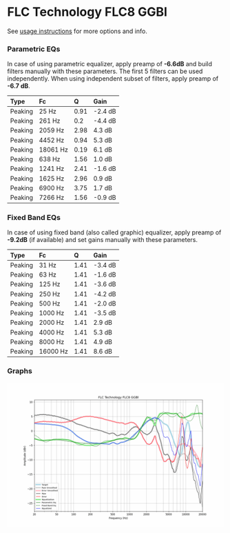 # FLC Technology FLC8 GGBl
See [usage instructions](https://github.com/jaakkopasanen/AutoEq#usage) for more options and info.

### Parametric EQs
In case of using parametric equalizer, apply preamp of **-6.6dB** and build filters manually
with these parameters. The first 5 filters can be used independently.
When using independent subset of filters, apply preamp of **-6.7 dB**.

| Type    | Fc       |    Q | Gain    |
|:--------|:---------|:-----|:--------|
| Peaking | 25 Hz    | 0.91 | -2.4 dB |
| Peaking | 261 Hz   | 0.2  | -4.4 dB |
| Peaking | 2059 Hz  | 2.98 | 4.3 dB  |
| Peaking | 4452 Hz  | 0.94 | 5.3 dB  |
| Peaking | 18061 Hz | 0.19 | 6.1 dB  |
| Peaking | 638 Hz   | 1.56 | 1.0 dB  |
| Peaking | 1241 Hz  | 2.41 | -1.6 dB |
| Peaking | 1625 Hz  | 2.96 | 0.9 dB  |
| Peaking | 6900 Hz  | 3.75 | 1.7 dB  |
| Peaking | 7266 Hz  | 1.56 | -0.9 dB |

### Fixed Band EQs
In case of using fixed band (also called graphic) equalizer, apply preamp of **-9.2dB**
(if available) and set gains manually with these parameters.

| Type    | Fc       |    Q | Gain    |
|:--------|:---------|:-----|:--------|
| Peaking | 31 Hz    | 1.41 | -3.4 dB |
| Peaking | 63 Hz    | 1.41 | -1.6 dB |
| Peaking | 125 Hz   | 1.41 | -3.6 dB |
| Peaking | 250 Hz   | 1.41 | -4.2 dB |
| Peaking | 500 Hz   | 1.41 | -2.0 dB |
| Peaking | 1000 Hz  | 1.41 | -3.5 dB |
| Peaking | 2000 Hz  | 1.41 | 2.9 dB  |
| Peaking | 4000 Hz  | 1.41 | 5.3 dB  |
| Peaking | 8000 Hz  | 1.41 | 4.9 dB  |
| Peaking | 16000 Hz | 1.41 | 8.6 dB  |

### Graphs
![](./FLC%20Technology%20FLC8%20GGBl.png)
